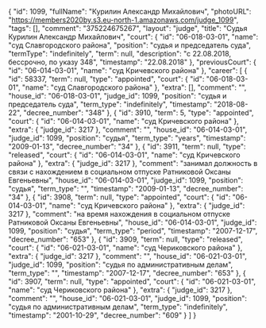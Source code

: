 {
    "id": 1099,
    "fullName": "Курилин Александр Михайлович",
    "photoURL": "https://members2020by.s3.eu-north-1.amazonaws.com/judge_1099",
    "tags": [],
    "comment": "375224675267",
    "layout": "judge",
    "title": "Судья Курилин Александр Михайлович",
    "court": {
        "id": "06-018-03-01",
        "name": "суд Славгородского района",
        "position": "судья и председатель суда",
        "termType": "indefinitely",
        "term": null,
        "description": "c 22.08.2018, бессрочно, по указу 348",
        "timestamp": "22.08.2018"
    },
    "previousCourt": {
        "id": "06-014-03-01",
        "name": "суд Кричевского района"
    },
    "career": [
        {
            "id": 58337,
            "term": null,
            "type": "appointed",
            "court": {
                "id": "06-018-03-01",
                "name": "суд Славгородского района"
            },
            "extra": [],
            "comment": "",
            "house_id": "06-018-03-01",
            "judge_id": 1099,
            "position": "судья и председатель суда",
            "term_type": "indefinitely",
            "timestamp": "2018-08-22",
            "decree_number": "348"
        },
        {
            "id": 3910,
            "term": 5,
            "type": "appointed",
            "court": {
                "id": "06-014-03-01",
                "name": "суд Кричевского района"
            },
            "extra": {
                "judge_id": 3217
            },
            "comment": "",
            "house_id": "06-014-03-01",
            "judge_id": 1099,
            "position": "судья",
            "term_type": "years",
            "timestamp": "2009-01-13",
            "decree_number": "34"
        },
        {
            "id": 3911,
            "term": null,
            "type": "released",
            "court": {
                "id": "06-014-03-01",
                "name": "суд Кричевского района"
            },
            "extra": {
                "judge_id": 3217
            },
            "comment": "занимал должность в связи с нахождением в социальном отпуске Ратниковой Оксаны Евгеньевны",
            "house_id": "06-014-03-01",
            "judge_id": 1099,
            "position": "судья",
            "term_type": "",
            "timestamp": "2009-01-13",
            "decree_number": "34"
        },
        {
            "id": 3908,
            "term": null,
            "type": "appointed",
            "court": {
                "id": "06-014-03-01",
                "name": "суд Кричевского района"
            },
            "extra": {
                "judge_id": 3217
            },
            "comment": "на время нахождения в социальном отпуске Ратниковой Оксаны Евгеньевны",
            "house_id": "06-014-03-01",
            "judge_id": 1099,
            "position": "судья",
            "term_type": "period",
            "timestamp": "2007-12-17",
            "decree_number": "653"
        },
        {
            "id": 3909,
            "term": null,
            "type": "released",
            "court": {
                "id": "06-021-03-01",
                "name": "суд Чериковского района"
            },
            "extra": {
                "judge_id": 3217
            },
            "comment": "",
            "house_id": "06-021-03-01",
            "judge_id": 1099,
            "position": "судья по административным делам",
            "term_type": "",
            "timestamp": "2007-12-17",
            "decree_number": "653"
        },
        {
            "id": 3907,
            "term": null,
            "type": "appointed",
            "court": {
                "id": "06-021-03-01",
                "name": "суд Чериковского района"
            },
            "extra": {
                "judge_id": 3217
            },
            "comment": "",
            "house_id": "06-021-03-01",
            "judge_id": 1099,
            "position": "судья по административным делам",
            "term_type": "indefinitely",
            "timestamp": "2001-10-29",
            "decree_number": "609"
        }
    ]
}